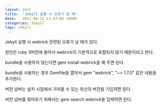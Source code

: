 ```yaml
---
layout: post
title:  "Jekyll 실행 시 오류가 날 때"
date:   2021-09-22 13:47:00 +0900
categories: Jekyll
tags: Jekyll
---
```


Jekyll 실행 시 webrick 관련된 오류가 날 때가 있다.

원인은 ruby 3버전에 들어서 webrick이 기본적으로 포함되지 않기 때문이라고 한다.

bundle을 사용하지 않는다면 gem install webrick을 해 주면 된다.

bundle을 사용하는 경우 Gemfile을 열어서 gem "webrick", "~> 1.7.0" 같은 내용을 추가한다.

버전 넘버는 설치 시점에서 가져올 수 있는 최신의 버전을 기입하면 된다.

버전 넘버를 찾아보기 위해서는 gem search webrick을 입력하면 된다.